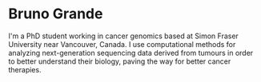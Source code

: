 # Bruno Grande

I'm a PhD student working in cancer genomics based 
at Simon Fraser University near Vancouver, Canada. 
I use computational methods for analyzing next-generation
sequencing data derived from tumours in order to 
better understand their biology, paving the way for better
cancer therapies. 
